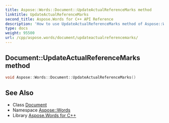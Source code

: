 ```yaml
---
title: Aspose::Words::Document::UpdateActualReferenceMarks method
linktitle: UpdateActualReferenceMarks
second_title: Aspose.Words for C++ API Reference
description: 'How to use UpdateActualReferenceMarks method of Aspose::Words::Document class in C++.'
type: docs
weight: 95500
url: /cpp/aspose.words/document/updateactualreferencemarks/
---
```

## Document::UpdateActualReferenceMarks method




```cpp
void Aspose::Words::Document::UpdateActualReferenceMarks()
```

## See Also

* Class [Document](../)
* Namespace [Aspose::Words](../../)
* Library [Aspose.Words for C++](../../../)
